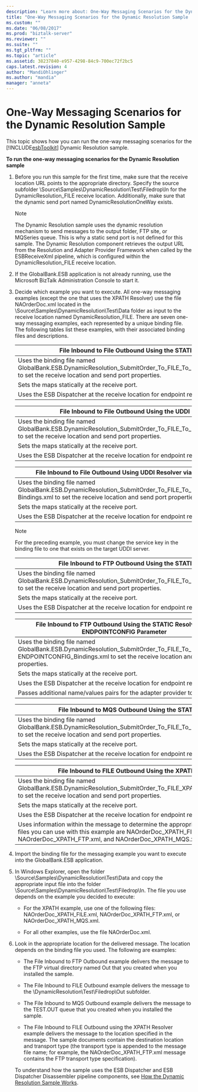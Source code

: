 ```yaml
---
description: "Learn more about: One-Way Messaging Scenarios for the Dynamic Resolution Sample"
title: "One-Way Messaging Scenarios for the Dynamic Resolution Sample | Microsoft Docs"
ms.custom: ""
ms.date: "06/08/2017"
ms.prod: "biztalk-server"
ms.reviewer: ""
ms.suite: ""
ms.tgt_pltfrm: ""
ms.topic: "article"
ms.assetid: 38237840-e957-4298-84c9-700ec72f2bc5
caps.latest.revision: 4
author: "MandiOhlinger"
ms.author: "mandia"
manager: "anneta"
---
```

# One-Way Messaging Scenarios for the Dynamic Resolution Sample
This topic shows how you can run the one-way messaging scenarios for the [!INCLUDE[esbToolkit](../includes/esbtoolkit-md.md)] Dynamic Resolution sample.  

 **To run the one-way messaging scenarios for the Dynamic Resolution sample**  

1. Before you run this sample for the first time, make sure that the receive location URL points to the appropriate directory. Specify the source subfolder \Source\Samples\DynamicResolution\Test\Filedrop\In for the DynamicResolution_FILE receive location. Additionally, make sure that the dynamic send port named DynamicResolutionOneWay exists.  

   > [!NOTE]
   >  The Dynamic Resolution sample uses the dynamic resolution mechanism to send messages to the output folder, FTP site, or MQSeries queue. This is why a static send port is not defined for this sample. The Dynamic Resolution component retrieves the output URL from the Resolution and Adapter Provider Framework when called by the ESBReceiveXml pipeline, which is configured within the DynamicResolution_FILE receive location.  

2. If the GlobalBank.ESB application is not already running, use the Microsoft BizTalk Administration Console to start it.  

3. Decide which example you want to execute. All one-way messaging examples (except the one that uses the XPATH Resolver) use the file NAOrderDoc.xml located in the \Source\Samples\DynamicResolution\Test\Data folder as input to the receive location named DynamicResolution_FILE. There are seven one-way messaging examples, each represented by a unique binding file. The following tables list these examples, with their associated binding files and descriptions.  

   |File Inbound to File Outbound Using the STATIC Resolver|  
   |-------------------------------------------------------------|  
   |Uses the binding file named GlobalBank.ESB.DynamicResolution_SubmitOrder_To_FILE_To_FILE_STATIC_Bindings.xml to set the receive location and send port properties.|  
   |Sets the maps statically at the receive port.|  
   |Uses the ESB Dispatcher at the receive location for endpoint resolution.|  

   |File Inbound to File Outbound Using the UDDI Resolver|  
   |-----------------------------------------------------------|  
   |Uses the binding file named GlobalBank.ESB.DynamicResolution_SubmitOrder_To_FILE_To_FILE_UDDI_Bindings.xml to set the receive location and send port properties.|  
   |Sets the maps statically at the receive port.|  
   |Uses the ESB Dispatcher at the receive location for endpoint resolution.|  

   |File Inbound to File Outbound Using UDDI Resolver via UDDI Service Key|  
   |----------------------------------------------------------------------------|  
   |Uses the binding file named GlobalBank.ESB.DynamicResolution_SubmitOrder_To_FILE_To_FILE_UDDI_SERVICEKEY_ Bindings.xml to set the receive location and send port properties.|  
   |Sets the maps statically at the receive port.|  
   |Uses the ESB Dispatcher at the receive location for endpoint resolution.|  

   > [!NOTE]
   >  For the preceding example, you must change the service key in the binding file to one that exists on the target UDDI server.  

   |File Inbound to FTP Outbound Using the STATIC Resolver|  
   |------------------------------------------------------------|  
   |Uses the binding file named GlobalBank.ESB.DynamicResolution_SubmitOrder_To_FILE_To_FTP_STATIC_Bindings.xml to set the receive location and send port properties.|  
   |Sets the maps statically at the receive port.|  
   |Uses the ESB Dispatcher at the receive location for endpoint resolution.|  

   |File Inbound to FTP Outbound Using the STATIC Resolver and ENDPOINTCONFIG Parameter|  
   |-----------------------------------------------------------------------------------------|  
   |Uses the binding file named GlobalBank.ESB.DynamicResolution_SubmitOrder_To_FILE_To_FTP_STATIC__ ENDPOINTCONFIG_Bindings.xml to set the receive location and send port properties.|  
   |Sets the maps statically at the receive port.|  
   |Uses the ESB Dispatcher at the receive location for endpoint resolution.|  
   |Passes additional name/values pairs for the adapter provider to set.|  

   |File Inbound to MQS Outbound Using the STATIC Resolver|  
   |------------------------------------------------------------|  
   |Uses the binding file named GlobalBank.ESB.DynamicResolution_SubmitOrder_To_FILE_To_MQS_STATIC_Bindings.xml to set the receive location and send port properties.|  
   |Sets the maps statically at the receive port.|  
   |Uses the ESB Dispatcher at the receive location for endpoint resolution.|  

   |                                                                             File Inbound to FILE Outbound Using the XPATH Resolver                                                                             |
   |----------------------------------------------------------------------------------------------------------------------------------------------------------------------------------------------------------------|
   |                        Uses the binding file named GlobalBank.ESB.DynamicResolution_SubmitOrder_To_FILE_XPATH_STATIC_Bindings.xml to set the receive location and send port properties.                        |
   |                                                                                 Sets the maps statically at the receive port.                                                                                  |
   |                                                                    Uses the ESB Dispatcher at the receive location for endpoint resolution.                                                                    |
   | Uses information within the message to determine the appropriate endpoint. The test files you can use with this example are NAOrderDoc_XPATH_FILE.xml, NAOrderDoc_XPATH_FTP.xml, and NAOrderDoc_XPATH_MQS.xml. |


4. Import the binding file for the messaging example you want to execute into the GlobalBank.ESB application.  

5. In Windows Explorer, open the folder \Source\Samples\DynamicResolution\Test\Data and copy the appropriate input file into the folder \Source\Samples\DynamicResolution\Test\Filedrop\In. The file you use depends on the example you decided to execute:  

   -   For the XPATH example, use one of the following files: NAOrderDoc_XPATH_FILE.xml, NAOrderDoc_XPATH_FTP.xml, or NAOrderDoc_XPATH_MQS.xml.  

   -   For all other examples, use the file NAOrderDoc.xml.  

6. Look in the appropriate location for the delivered message. The location depends on the binding file you used. The following are examples:  

   -   The File Inbound to FTP Outbound example delivers the message to the FTP virtual directory named Out that you created when you installed the sample.  

   -   The File Inbound to FILE Outbound example delivers the message to the \DynamicResolution\Test\Filedrop\Out subfolder.  

   -   The File Inbound to MQS Outbound example delivers the message to the TEST.OUT queue that you created when you installed the sample.  

   -   The File Inbound to FILE Outbound using the XPATH Resolver example delivers the message to the location specified in the message. The sample documents contain the destination location and transport type (the transport type is appended to the message file name; for example, the NAOrderDoc_XPATH_FTP.xml message contains the FTP transport type specification).  

   To understand how the sample uses the ESB Dispatcher and ESB Dispatcher Disassembler pipeline components, see [How the Dynamic Resolution Sample Works](../esb-toolkit/how-the-dynamic-resolution-sample-works.md).
